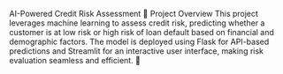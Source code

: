 AI-Powered Credit Risk Assessment
📌 Project Overview
This project leverages machine learning to assess credit risk, predicting whether a customer is at low risk or high risk of loan default based on financial and demographic factors. The model is deployed using Flask for API-based predictions and Streamlit for an interactive user interface, making risk evaluation seamless and efficient. 🚀

